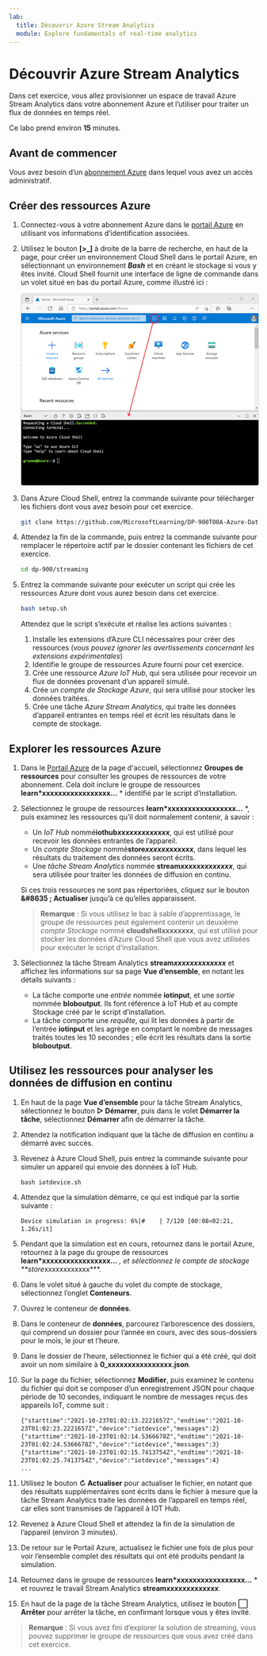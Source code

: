 ```yaml
---
lab:
  title: Découvrir Azure Stream Analytics
  module: Explore fundamentals of real-time analytics
---
```


# <a name="explore-azure-stream-analytics"></a>Découvrir Azure Stream Analytics

Dans cet exercice, vous allez provisionner un espace de travail Azure Stream Analytics dans votre abonnement Azure et l’utiliser pour traiter un flux de données en temps réel.

Ce labo prend environ **15** minutes.

## <a name="before-you-start"></a>Avant de commencer

Vous avez besoin d’un [abonnement Azure](https://azure.microsoft.com/free) dans lequel vous avez un accès administratif.

## <a name="create-azure-resources"></a>Créer des ressources Azure

1. Connectez-vous à votre abonnement Azure dans le [portail Azure](https://portal.azure.com) en utilisant vos informations d’identification associées.

1. Utilisez le bouton **[\>_]** à droite de la barre de recherche, en haut de la page, pour créer un environnement Cloud Shell dans le portail Azure, en sélectionnant un environnement ***Bash*** et en créant le stockage si vous y êtes invité. Cloud Shell fournit une interface de ligne de commande dans un volet situé en bas du portail Azure, comme illustré ici :

    ![Portail Azure avec un volet Cloud Shell](./images/cloud-shell.png)

1. Dans Azure Cloud Shell, entrez la commande suivante pour télécharger les fichiers dont vous avez besoin pour cet exercice.

    ```bash
    git clone https://github.com/MicrosoftLearning/DP-900T00A-Azure-Data-Fundamentals dp-900
    ```

1. Attendez la fin de la commande, puis entrez la commande suivante pour remplacer le répertoire actif par le dossier contenant les fichiers de cet exercice.

    ```bash
    cd dp-900/streaming
    ```

1. Entrez la commande suivante pour exécuter un script qui crée les ressources Azure dont vous aurez besoin dans cet exercice.

    ```bash
    bash setup.sh
    ```

    Attendez que le script s’exécute et réalise les actions suivantes :

    1. Installe les extensions d’Azure CLI nécessaires pour créer des ressources (*vous pouvez ignorer les avertissements concernant les extensions expérimentales*)
    1. Identifie le groupe de ressources Azure fourni pour cet exercice.
    1. Crée une ressource *Azure IoT Hub*, qui sera utilisée pour recevoir un flux de données provenant d’un appareil simulé.
    1. Crée un *compte de Stockage Azure*, qui sera utilisé pour stocker les données traitées.
    1. Crée une tâche *Azure Stream Analytics*, qui traite les données d’appareil entrantes en temps réel et écrit les résultats dans le compte de stockage.

## <a name="explore-the-azure-resources"></a>Explorer les ressources Azure

1. Dans le [Portail Azure](https://portal.azure.com?azure-portal=true) de la page d'accueil, sélectionnez **Groupes de ressources** pour consulter les groupes de ressources de votre abonnement. Cela doit inclure le groupe de ressources **learn*xxxxxxxxxxxxxxxxx...** * identifié par le script d’installation.
2. Sélectionnez le groupe de ressources **learn*xxxxxxxxxxxxxxxxx...** *, puis examinez les ressources qu’il doit normalement contenir, à savoir :
    - Un *IoT Hub* nommé**iothub*xxxxxxxxxxxxx***, qui est utilisé pour recevoir les données entrantes de l’appareil.
    - Un *compte Stockage* nommé**store*xxxxxxxxxxxx***, dans lequel les résultats du traitement des données seront écrits.
    - Une *tâche Stream Analytics* nommée **stream*xxxxxxxxxxxxx***, qui sera utilisée pour traiter les données de diffusion en continu.

    Si ces trois ressources ne sont pas répertoriées, cliquez sur le bouton **&#8635 ; Actualiser** jusqu’à ce qu’elles apparaissent.

    > **Remarque** : Si vous utilisez le bac à sable d’apprentissage, le groupe de ressources peut également contenir un deuxième *compte Stockage* nommé **cloudshell*xxxxxxxx***, qui est utilisé pour stocker les données d’Azure Cloud Shell que vous avez utilisées pour exécuter le script d’installation.

3. Sélectionnez la tâche Stream Analytics **stream*xxxxxxxxxxxxx*** et affichez les informations sur sa page **Vue d’ensemble**, en notant les détails suivants :
    - La tâche comporte une *entrée* nommée **iotinput**, et une *sortie* nommée **bloboutput**. Ils font référence à IoT Hub et au compte Stockage créé par le script d’installation.
    - La tâche comporte une *requête*, qui lit les données à partir de l’entrée **iotinput** et les agrège en comptant le nombre de messages traités toutes les 10 secondes ; elle écrit les résultats dans la sortie **bloboutput**.

## <a name="use-the-resources-to-analyze-streaming-data"></a>Utilisez les ressources pour analyser les données de diffusion en continu

1. En haut de la page **Vue d’ensemble** pour la tâche Stream Analytics, sélectionnez le bouton **&#9655; Démarrer**, puis dans le volet **Démarrer la tâche**, sélectionnez **Démarrer** afin de démarrer la tâche.
2. Attendez la notification indiquant que la tâche de diffusion en continu a démarré avec succès.
3. Revenez à Azure Cloud Shell, puis entrez la commande suivante pour simuler un appareil qui envoie des données à IoT Hub.

    ```
    bash iotdevice.sh
    ```

4. Attendez que la simulation démarre, ce qui est indiqué par la sortie suivante :

    ```
    Device simulation in progress: 6%|#    | 7/120 [00:08<02:21, 1.26s/it]
    ```

5. Pendant que la simulation est en cours, retournez dans le portail Azure, retournez à la page du groupe de ressources **learn*xxxxxxxxxxxxxxxxx...** *, et sélectionnez le compte de stockage **store*xxxxxxxxxxxx***.
6. Dans le volet situé à gauche du volet du compte de stockage, sélectionnez l’onglet **Conteneurs**.
7. Ouvrez le conteneur de **données**.
8. Dans le conteneur de **données**, parcourez l’arborescence des dossiers, qui comprend un dossier pour l’année en cours, avec des sous-dossiers pour le mois, le jour et l’heure.
9. Dans le dossier de l’heure, sélectionnez le fichier qui a été créé, qui doit avoir un nom similaire à **0_xxxxxxxxxxxxxxxx.json**.
10. Sur la page du fichier, sélectionnez **Modifier**, puis examinez le contenu du fichier qui doit se composer d’un enregistrement JSON pour chaque période de 10 secondes, indiquant le nombre de messages reçus des appareils IoT, comme suit :

    ```
    {"starttime":"2021-10-23T01:02:13.2221657Z","endtime":"2021-10-23T01:02:23.2221657Z","device":"iotdevice","messages":2}
    {"starttime":"2021-10-23T01:02:14.5366678Z","endtime":"2021-10-23T01:02:24.5366678Z","device":"iotdevice","messages":3}
    {"starttime":"2021-10-23T01:02:15.7413754Z","endtime":"2021-10-23T01:02:25.7413754Z","device":"iotdevice","messages":4}
    ...
    ```

11. Utilisez le bouton **&#8635; Actualiser** pour actualiser le fichier, en notant que des résultats supplémentaires sont écrits dans le fichier à mesure que la tâche Stream Analytics traite les données de l’appareil en temps réel, car elles sont transmises de l’appareil à IOT Hub.
12. Revenez à Azure Cloud Shell et attendez la fin de la simulation de l’appareil (environ 3 minutes).
13. De retour sur le Portail Azure, actualisez le fichier une fois de plus pour voir l’ensemble complet des résultats qui ont été produits pendant la simulation.
14. Retournez dans le groupe de ressources **learn*xxxxxxxxxxxxxxxxx...** * et rouvrez le travail Stream Analytics **stream*xxxxxxxxxxxxx***.
15. En haut de la page de la tâche Stream Analytics, utilisez le bouton **&#11036; Arrêter** pour arrêter la tâche, en confirmant lorsque vous y êtes invité.

> **Remarque** : Si vous avez fini d’explorer la solution de streaming, vous pouvez supprimer le groupe de ressources que vous avez créé dans cet exercice.
